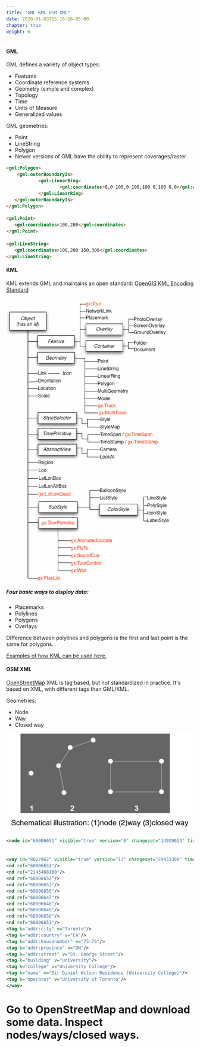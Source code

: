 ```yaml
---
title: "GML KML OSM-XML"
date: 2020-01-03T15:16:16-05:00
chapter: true
weight: 6
---
```


#### GML
GML defines a variety of object types:
* Features
* Coordinate reference systems
* Geometry (simple and complex)
* Topology
* Time
* Units of Measure
* Generalized values

GML geometries:
* Point
* LineString
* Polygon
* Newer versions of GML have the ability to represent coverages/raster

``` html
<gml:Polygon>
    <gml:outerBoundaryIs>
            <gml:LinearRing>
                    <gml:coordinates>0,0 100,0 100,100 0,100 0,0</gml:coordinates>
            </gml:LinearRing>
   </gml:outerBoundaryIs>
</gml:Polygon>

<gml:Point>
   <gml:coordinates>100,200</gml:coordinates>
</gml:Point>

<gml:LineString>
   <gml:coordinates>100,200 150,300</gml:coordinates>
</gml:LineString>
```

#### KML
KML extends GML and maintains an open standard: [OpenGIS KML Encoding Standard](https://developers.google.com/kml/documentation/kmlreference)

![kml map](kml_map.png)

##### Four basic ways to display data:
* Placemarks
* Polylines
* Polygons
* Overlays

Difference between polylines and polygons is the first and last point is the same for polygons.

[Examples of how KML can be used here.](https://renenyffenegger.ch/notes/tools/Google-Earth/kml/index)

#### OSM XML

[OpenStreetMap](http://openstreetmap.com) XML is tag based, but not standardized in practice. It's based on XML, with different tags than GML/KML.

Geometries:
* Node
* Way
* Closed way

![osm geometries](node_way_closedway.png)

``` xml
<node id="60006651" visible="true" version="8" changeset="14929023" timestamp="2013-02-06T02:06:38Z" user="andrewpmk" uid="1679" lat="43.6629666" lon="-79.3974730"/>


<way id="8027962" visible="true" version="13" changeset="29433309" timestamp="2015-03-12T19:30:13Z" user="andrewpmk" uid="1679">  
<nd ref="60006651"/>  
<nd ref="2143468180"/>
<nd ref="60006652"/>  
<nd ref="60006653"/>  
<nd ref="60006655"/>  
<nd ref="60006647"/>  
<nd ref="60006648"/>  
<nd ref="60006649"/>  
<nd ref="60006650"/>  
<nd ref="60006651"/>
<tag k="addr:city" v="Toronto"/>  
<tag k="addr:country" v="CA"/>  
<tag k="addr:housenumber" v="73-75"/>  
<tag k="addr:province" v="ON"/>  
<tag k="addr:street" v="St. George Street"/>  
<tag k="building" v="university"/>  
<tag k="college" v="University College"/>  
<tag k="name" v="Sir Daniel Wilson Residence (University College)"/>  
<tag k="operator" v="University of Toronto"/>
</way>

```

# Go to OpenStreetMap and download some data. Inspect nodes/ways/closed ways.
